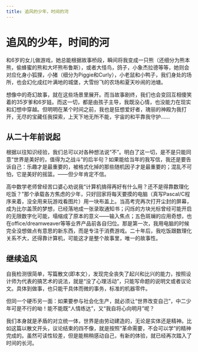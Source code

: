 ```yaml
---
title: 追风的少年，时间的河
---
```

# 追风的少年，时间的河


和6岁的女儿做游戏，她总能根据故事桥段，瞬间将我变成一只熊（还细分为熊本熊，偷蜂蜜的熊和大坏熊布鲁斯），或者大怪鸟，鸽子，小象杰拉德等等，她则会对应化身小狐狸，小猪（细分为Piggie和Curly），小老鼠和小鸭子，我们身处的场所，也会幻化成红叶满地的城堡，大雪纷飞的农场和夏天吵闹的池塘。

想像中的奇幻故事，就在这些场景里展开。而当故事剧终，我们也会变回互相傻笑着的35岁爹和6岁娃。而这一切，都是由孩子主导，我既没心情，也没能力在现实和幻想中穿越。但明明在某个时间之前，我也是狂想爱好者，瑰丽的神殿为我打开，无尽的宝藏任我探索，上天下地无所不能，宇宙的和平靠我守护......

## 从二十年前说起

根据以往知识经验，我们总可以对各种想法说“不”。明白了这一切，是不是只能同意“世界是美好的，值得为之战斗”的后半句？如果能给当年的我写信，我还是要告诉自己：乐趣才是最重要的，被格式化掉的那些随机因子才是最重要的；混乱不可怕，它是美好的摇篮。——但少年肯定不信。

高中数学老师曾经苦口婆心劝说我“计算机搞得再好有什么用？还不是得靠数理化吃饭？”那个承载各方焦虑的少年，只好回家将每天要摸的电脑（真写Pascal/C程序来着，没全用来玩游戏看图片）用一块布盖上。当高考完再次打开尘封的屏幕，成为比尔盖茨的梦想，已经落地成一张录取通知书；闪烁的方块光标曾经可能开启的无限数字化可能，塌缩成了原本的意义——输入焦点；五色斑斓的应用奇想，也在office/dreamweaver等等业界产品前各自归位。那是第一次，我用电脑的时候完全没想做点有意思的新东西，而是专注于消费游戏。二十年后，我吃饭跟数理化关系不大，还得靠计算机，可能这才是整个故事里，唯一的故事性。

## 继续追风

自我检测很简单，写篇散文(即本文），发现完全丧失了起兴和比兴的能力，按照设计师为代表的搞艺术的说法，就是“没了心理活动”，只能写命题的说明文或者议论文。具体到做事，也只能干具体而微的事务，标准的机器零件。

但同一个硬币另一面：如果要参与社会化生产，就必须让“世界改变自己”，中二少年可是不行的呦！能不能既“人情练达”，又“我自将心向明月”呢？

我们本身就是矛盾的对立统一体，世界是由劳动建造的，无论是实体还是精神。比如这篇以散文开头，议论结束的四不像，就是按照“革命需要，不会可以学”的精神完成的。虽然可读性较差，但是能稍稍感动自己，有新的体验，就已经再次踏入了时间的长河。
